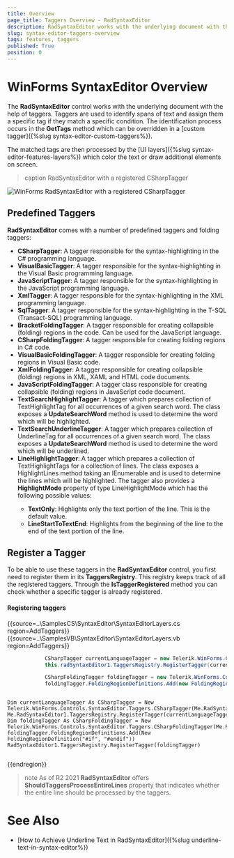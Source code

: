 ```yaml
---
title: Overview
page_title: Taggers Overview - RadSyntaxEditor
description: RadSyntaxEditor works with the underlying document with the help of taggers. 
slug: syntax-editor-taggers-overview
tags: features, taggers
published: True
position: 0
---
```


# WinForms SyntaxEditor Overview

The **RadSyntaxEditor** control works with the underlying document with the help of taggers. Taggers are used to identify spans of text and assign them a specific tag if they match a specific condition. The identification process occurs in the **GetTags** method which can be overridden in a [custom tagger]({%slug syntax-editor-custom-taggers%}).

The matched tags are then processed by the [UI layers]({%slug syntax-editor-features-layers%}) which color the text or draw additional elements on screen.

>caption RadSyntaxEditor with a registered CSharpTagger

![WinForms RadSyntaxEditor with a registered CSharpTagger](images/syntax-editor-taggers-overview001.png)

## Predefined Taggers

**RadSyntaxEditor** comes with a number of predefined taggers and folding taggers:

* **CSharpTagger**: A tagger responsible for the syntax-highlighting in the C# programming language.
* **VisualBasicTagger**: A tagger responsible for the syntax-highlighting in the Visual Basic programming language.
* **JavaScriptTagger**: A tagger responsible for the syntax-highlighting in the JavaScript programming language.
* **XmlTagger**: A tagger responsible for the syntax-highlighting in the XML programming language.
* **SqlTagger**: A tagger responsible for the syntax-highlighting in the T-SQL (Transact-SQL) programming language.
* **BracketFoldingTagger**: A tagger responsible for creating collapsible (folding) regions in the code. Can be used for the JavaScript language.
* **CSharpFoldingTagger**: A tagger responsible for creating folding regions in C# code.
* **VisualBasicFoldingTagger**: A tagger responsible for creating folding regions in Visual Basic code.
* **XmlFoldingTagger**: A tagger responsible for creating collapsible (folding) regions in XML, XAML and HTML code documents.
* **JavaScriptFoldingTagger**: A tagger class responsible for creating collapsible (folding) regions in JavaScript code document.
* **TextSearchHighlightTagger**: A tagger which prepares collection of TextHighlightTag for all occurrences of a given search word. The class exposes a **UpdateSearchWord** method is used to determine the word which will be highlighted.
* **TextSearchUnderlineTagger**: A tagger which prepares collection of UnderlineTag for all occurrences of a given search word. The class exposes a **UpdateSearchWord** method is used to determine the word which will be underlined.
* **LineHighlightTagger**: A tagger which prepares a collection of TextHighlightTags for a collection of lines. The class exposes a HighlightLines method taking an IEnumerable<int> and is used to determine the lines which will be highlighted. The tagger also provides a **HighlightMode** property of type LineHighlightMode which has the following possible values:
    * **TextOnly**: Highlights only the text portion of the line. This is the default value.
    * **LineStartToTextEnd**: Highlights from the beginning of the line to the end of the text portion of the line.


## Register a Tagger

To be able to use these taggers in the **RadSyntaxEditor** control, you first need to register them in its **TaggersRegistry**. This registry keeps track of all the registered taggers. Through the **IsTaggerRegistered** method you can check whether a specific tagger is already registered.

#### Registering taggers

{{source=..\SamplesCS\SyntaxEditor\SyntaxEditorLayers.cs region=AddTaggers}}
{{source=..\SamplesVB\SyntaxEditor\SyntaxEditorLayers.vb region=AddTaggers}}

````C#
            CSharpTagger currentLanguageTagger = new Telerik.WinForms.Controls.SyntaxEditor.Tagging.Taggers.CSharpTagger(this.radSyntaxEditor1.SyntaxEditorElement);
            this.radSyntaxEditor1.TaggersRegistry.RegisterTagger(currentLanguageTagger);

            CSharpFoldingTagger foldingTagger = new Telerik.WinForms.Controls.SyntaxEditor.Taggers.CSharpFoldingTagger(this.radSyntaxEditor1.SyntaxEditorElement);
            foldingTagger.FoldingRegionDefinitions.Add(new FoldingRegionDefinition("#if", "#endif"));

````
````VB.NET

Dim currentLanguageTagger As CSharpTagger = New Telerik.WinForms.Controls.SyntaxEditor.Taggers.CSharpTagger(Me.RadSyntaxEditor1.SyntaxEditorElement)
Me.RadSyntaxEditor1.TaggersRegistry.RegisterTagger(currentLanguageTagger)
Dim foldingTagger As CSharpFoldingTagger = New Telerik.WinForms.Controls.SyntaxEditor.Taggers.CSharpFoldingTagger(Me.RadSyntaxEditor1.SyntaxEditorElement)
foldingTagger.FoldingRegionDefinitions.Add(New FoldingRegionDefinition("#if", "#endif"))
RadSyntaxEditor1.TaggersRegistry.RegisterTagger(foldingTagger)


````

{{endregion}} 

>note As of R2 2021 **RadSyntaxEditor** offers **ShouldTaggersProcessEntireLines** property that indicates whether the entire line should be processed by the taggers.

# See Also

* [How to Achieve Underline Text in RadSyntaxEditor]({%slug underline-text-in-syntax-editor%})





 
